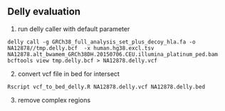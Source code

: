 ## Delly evaluation 

1) run delly caller with default parameter 

``` {r}
delly call -g GRCh38_full_analysis_set_plus_decoy_hla.fa -o  NA12878//tmp.delly.bcf  -x human.hg38.excl.tsv NA12878.alt_bwamem_GRCh38DH.20150706.CEU.illumina_platinum_ped.bam
bcftools view tmp.delly.bcf > NA12878.delly.vcf
``` 

2) convert vcf file in bed for intersect

``` {r}
Rscript vcf_to_bed_delly.R NA12878.delly.vcf NA12878.delly.bed
``` 
3) remove complex regions 

